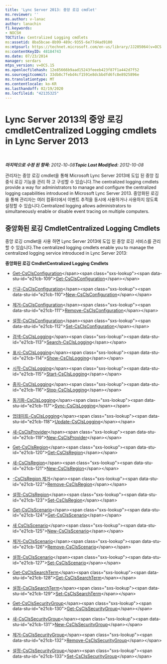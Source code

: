 ```yaml
---
title: 'Lync Server 2013: 중앙 로깅 cmdlet'
ms.reviewer: ''
ms.author: v-lanac
author: lanachin
f1.keywords:
- NOCSH
TOCTitle: Centralized Logging cmdlets
ms:assetid: 8ba5bcae-8b99-489c-9355-6e77d4ad9100
ms:mtpsurl: https://technet.microsoft.com/en-us/library/JJ205064(v=OCS.15)
ms:contentKeyID: 48184743
ms.date: 07/23/2014
manager: serdars
mtps_version: v=OCS.15
ms.openlocfilehash: 12e85666b9aad15243feeeb423f87f1a442d7f52
ms.sourcegitcommit: 33db8c7febd4cf1591e8dcbbdfd6fc8e8925896e
ms.translationtype: MT
ms.contentlocale: ko-KR
ms.lasthandoff: 02/19/2020
ms.locfileid: "42135325"
---
```

<div data-xmlns="http://www.w3.org/1999/xhtml">

<div class="topic" data-xmlns="http://www.w3.org/1999/xhtml" data-msxsl="urn:schemas-microsoft-com:xslt" data-cs="http://msdn.microsoft.com/">

<div data-asp="https://msdn2.microsoft.com/asp">

# <a name="centralized-logging-cmdlets-in-lync-server-2013"></a><span data-ttu-id="e21cb-102">Lync Server 2013의 중앙 로깅 cmdlet</span><span class="sxs-lookup"><span data-stu-id="e21cb-102">Centralized Logging cmdlets in Lync Server 2013</span></span>

</div>

<div id="mainSection">

<div id="mainBody">

<span> </span>

<span data-ttu-id="e21cb-103">_**마지막으로 수정 된 항목:** 2012-10-08_</span><span class="sxs-lookup"><span data-stu-id="e21cb-103">_**Topic Last Modified:** 2012-10-08_</span></span>

<span data-ttu-id="e21cb-104">관리자는 중앙 로깅 cmdlet을 통해 Microsoft Lync Server 2013에 도입 된 중앙 집중식 로깅 기능을 관리 하 고 구성할 수 있습니다.</span><span class="sxs-lookup"><span data-stu-id="e21cb-104">The centralized logging cmdlets provide a way for administrators to manage and configure the centralized logging capabilities introduced in Microsoft Lync Server 2013.</span></span> <span data-ttu-id="e21cb-105">중앙화된 로깅을 통해 관리자는 여러 컴퓨터에서 이벤트 추적을 동시에 사용하거나 사용하지 않도록 설정할 수 있습니다.</span><span class="sxs-lookup"><span data-stu-id="e21cb-105">Centralized logging allows administrators to simultaneously enable or disable event tracing on multiple computers.</span></span>

<div>

## <a name="centralized-logging-cmdlets"></a><span data-ttu-id="e21cb-106">중앙화된 로깅 Cmdlet</span><span class="sxs-lookup"><span data-stu-id="e21cb-106">Centralized Logging Cmdlets</span></span>

<span data-ttu-id="e21cb-107">중앙 로깅 cmdlet을 사용 하면 Lync Server 2013에 도입 된 중앙 로깅 서비스를 관리할 수 있습니다.</span><span class="sxs-lookup"><span data-stu-id="e21cb-107">The centralized logging cmdlets enable you to manage the centralized logging service introduced in Lync Server 2013:</span></span>

<span data-ttu-id="e21cb-108">**중앙화된 로깅 Cmdlet**</span><span class="sxs-lookup"><span data-stu-id="e21cb-108">**Centralized Logging Cmdlets**</span></span>

  - <span data-ttu-id="e21cb-109">[Get-CsClsConfiguration](https://technet.microsoft.com/library/JJ619179(v=OCS.15))</span><span class="sxs-lookup"><span data-stu-id="e21cb-109">[Get-CsClsConfiguration](https://technet.microsoft.com/library/JJ619179(v=OCS.15))</span></span>

  - <span data-ttu-id="e21cb-110">[신규-CsClsConfiguration](https://technet.microsoft.com/library/JJ619177(v=OCS.15))</span><span class="sxs-lookup"><span data-stu-id="e21cb-110">[New-CsClsConfiguration](https://technet.microsoft.com/library/JJ619177(v=OCS.15))</span></span>

  - <span data-ttu-id="e21cb-111">[제거-CsClsConfiguration](https://technet.microsoft.com/library/JJ619191(v=OCS.15))</span><span class="sxs-lookup"><span data-stu-id="e21cb-111">[Remove-CsClsConfiguration](https://technet.microsoft.com/library/JJ619191(v=OCS.15))</span></span>

  - <span data-ttu-id="e21cb-112">[설정-CsClsConfiguration](https://technet.microsoft.com/library/JJ619182(v=OCS.15))</span><span class="sxs-lookup"><span data-stu-id="e21cb-112">[Set-CsClsConfiguration](https://technet.microsoft.com/library/JJ619182(v=OCS.15))</span></span>

<!-- end list -->

  - <span data-ttu-id="e21cb-113">[검색-CsClsLogging](https://technet.microsoft.com/library/JJ619189(v=OCS.15))</span><span class="sxs-lookup"><span data-stu-id="e21cb-113">[Search-CsClsLogging](https://technet.microsoft.com/library/JJ619189(v=OCS.15))</span></span>

  - <span data-ttu-id="e21cb-114">[표시-CsClsLogging](https://technet.microsoft.com/library/JJ619173(v=OCS.15))</span><span class="sxs-lookup"><span data-stu-id="e21cb-114">[Show-CsClsLogging](https://technet.microsoft.com/library/JJ619173(v=OCS.15))</span></span>

  - <span data-ttu-id="e21cb-115">[시작-CsClsLogging](https://technet.microsoft.com/library/JJ619190(v=OCS.15))</span><span class="sxs-lookup"><span data-stu-id="e21cb-115">[Start-CsClsLogging](https://technet.microsoft.com/library/JJ619190(v=OCS.15))</span></span>

  - <span data-ttu-id="e21cb-116">[중지-CsClsLogging](https://technet.microsoft.com/library/JJ619180(v=OCS.15))</span><span class="sxs-lookup"><span data-stu-id="e21cb-116">[Stop-CsClsLogging](https://technet.microsoft.com/library/JJ619180(v=OCS.15))</span></span>

  - <span data-ttu-id="e21cb-117">[동기화-CsClsLogging](https://technet.microsoft.com/library/JJ619169(v=OCS.15))</span><span class="sxs-lookup"><span data-stu-id="e21cb-117">[Sync-CsClsLogging](https://technet.microsoft.com/library/JJ619169(v=OCS.15))</span></span>

  - <span data-ttu-id="e21cb-118">[업데이트-CsClsLogging](https://technet.microsoft.com/library/JJ619170(v=OCS.15))</span><span class="sxs-lookup"><span data-stu-id="e21cb-118">[Update-CsClsLogging](https://technet.microsoft.com/library/JJ619170(v=OCS.15))</span></span>

<!-- end list -->

  - <span data-ttu-id="e21cb-119">[새-CsClsProvider](https://technet.microsoft.com/library/JJ619187(v=OCS.15))</span><span class="sxs-lookup"><span data-stu-id="e21cb-119">[New-CsClsProvider](https://technet.microsoft.com/library/JJ619187(v=OCS.15))</span></span>

<!-- end list -->

  - <span data-ttu-id="e21cb-120">[Get-CsClsRegion](https://technet.microsoft.com/library/JJ204879(v=OCS.15))</span><span class="sxs-lookup"><span data-stu-id="e21cb-120">[Get-CsClsRegion](https://technet.microsoft.com/library/JJ204879(v=OCS.15))</span></span>

  - <span data-ttu-id="e21cb-121">[새-CsClsRegion](https://technet.microsoft.com/library/JJ204658(v=OCS.15))</span><span class="sxs-lookup"><span data-stu-id="e21cb-121">[New-CsClsRegion](https://technet.microsoft.com/library/JJ204658(v=OCS.15))</span></span>

  - <span data-ttu-id="e21cb-122">[-CsClsRegion 제거](https://technet.microsoft.com/library/JJ204971(v=OCS.15))</span><span class="sxs-lookup"><span data-stu-id="e21cb-122">[Remove-CsClsRegion](https://technet.microsoft.com/library/JJ204971(v=OCS.15))</span></span>

  - <span data-ttu-id="e21cb-123">[설정-CsClsRegion](https://technet.microsoft.com/library/JJ204746(v=OCS.15))</span><span class="sxs-lookup"><span data-stu-id="e21cb-123">[Set-CsClsRegion](https://technet.microsoft.com/library/JJ204746(v=OCS.15))</span></span>

<!-- end list -->

  - <span data-ttu-id="e21cb-124">[Get-CsClsScenario](https://technet.microsoft.com/library/JJ205091(v=OCS.15))</span><span class="sxs-lookup"><span data-stu-id="e21cb-124">[Get-CsClsScenario](https://technet.microsoft.com/library/JJ205091(v=OCS.15))</span></span>

  - <span data-ttu-id="e21cb-125">[새 CsClsScenario](https://technet.microsoft.com/library/JJ205022(v=OCS.15))</span><span class="sxs-lookup"><span data-stu-id="e21cb-125">[New-CsClsScenario](https://technet.microsoft.com/library/JJ205022(v=OCS.15))</span></span>

  - <span data-ttu-id="e21cb-126">[제거-CsClsScenario](https://technet.microsoft.com/library/JJ205010(v=OCS.15))</span><span class="sxs-lookup"><span data-stu-id="e21cb-126">[Remove-CsClsScenario](https://technet.microsoft.com/library/JJ205010(v=OCS.15))</span></span>

  - <span data-ttu-id="e21cb-127">[설정-CsClsScenario](https://technet.microsoft.com/library/JJ204622(v=OCS.15))</span><span class="sxs-lookup"><span data-stu-id="e21cb-127">[Set-CsClsScenario](https://technet.microsoft.com/library/JJ204622(v=OCS.15))</span></span>

<!-- end list -->

  - <span data-ttu-id="e21cb-128">[Get-CsClsSearchTerm](https://technet.microsoft.com/library/JJ205061(v=OCS.15))</span><span class="sxs-lookup"><span data-stu-id="e21cb-128">[Get-CsClsSearchTerm](https://technet.microsoft.com/library/JJ205061(v=OCS.15))</span></span>

  - <span data-ttu-id="e21cb-129">[설정-CsClsSearchTerm](https://technet.microsoft.com/library/JJ204911(v=OCS.15))</span><span class="sxs-lookup"><span data-stu-id="e21cb-129">[Set-CsClsSearchTerm](https://technet.microsoft.com/library/JJ204911(v=OCS.15))</span></span>

<!-- end list -->

  - <span data-ttu-id="e21cb-130">[Get-CsClsSecurityGroup](https://technet.microsoft.com/library/JJ205285(v=OCS.15))</span><span class="sxs-lookup"><span data-stu-id="e21cb-130">[Get-CsClsSecurityGroup](https://technet.microsoft.com/library/JJ205285(v=OCS.15))</span></span>

  - <span data-ttu-id="e21cb-131">[새-CsClsSecurityGroup](https://technet.microsoft.com/library/JJ205359(v=OCS.15))</span><span class="sxs-lookup"><span data-stu-id="e21cb-131">[New-CsClsSecurityGroup](https://technet.microsoft.com/library/JJ205359(v=OCS.15))</span></span>

  - <span data-ttu-id="e21cb-132">[제거-CsClsSecurityGroup](https://technet.microsoft.com/library/JJ204958(v=OCS.15))</span><span class="sxs-lookup"><span data-stu-id="e21cb-132">[Remove-CsClsSecurityGroup](https://technet.microsoft.com/library/JJ204958(v=OCS.15))</span></span>

  - <span data-ttu-id="e21cb-133">[설정-CsClsSecurityGroup](https://technet.microsoft.com/library/JJ204700(v=OCS.15))</span><span class="sxs-lookup"><span data-stu-id="e21cb-133">[Set-CsClsSecurityGroup](https://technet.microsoft.com/library/JJ204700(v=OCS.15))</span></span>

</div>

</div>

<span> </span>

</div>

</div>

</div>

